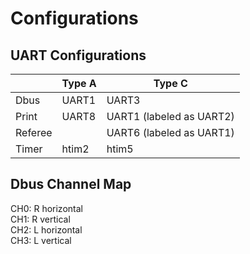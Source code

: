 # Configurations
## UART Configurations
|         | Type A  | Type C |
| ------- | ------- | -------  |
| Dbus    | UART1   | UART3    |
| Print   | UART8   | UART1 (labeled as UART2) |
| Referee |         | UART6 (labeled as UART1) |
| Timer   | htim2   | htim5    |

## Dbus Channel Map
CH0: R horizontal\
CH1: R vertical\
CH2: L horizontal\
CH3: L vertical
